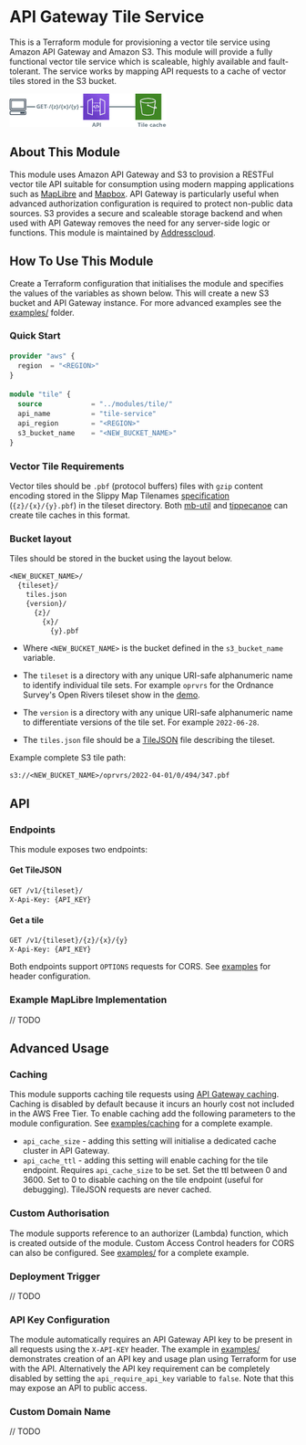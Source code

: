 # API Gateway Tile Service

This is a Terraform module for provisioning a vector tile service using Amazon API Gateway and Amazon S3. This module will provide a fully functional vector tile service which is scaleable, highly available and fault-tolerant. The service works by mapping API requests to a cache of vector tiles stored in the S3 bucket.

![Service diagram](_doc/diagram.png)

## About This Module

This module uses Amazon API Gateway and S3 to provision a RESTFul vector tile API suitable for consumption using modern mapping applications such as [MapLibre](https://maplibre.org/) and [Mapbox](https://www.mapbox.com/). API Gateway is particularly useful when advanced authorization configuration is required to protect non-public data sources. S3 provides a secure and scaleable storage backend and when used with API Gateway removes the need for any server-side logic or functions. This module is maintained by [Addresscloud]().

## How To Use This Module

Create a Terraform configuration that initialises the module and specifies the values of the variables as shown below. This will create a new S3 bucket and API Gateway instance. For more advanced examples see the [examples/]() folder.

### Quick Start

```terraform
provider "aws" {
  region  = "<REGION>"
}

module "tile" {
  source            = "../modules/tile/"
  api_name          = "tile-service"
  api_region        = "<REGION>"
  s3_bucket_name    = "<NEW_BUCKET_NAME>"
}
```

### Vector Tile Requirements

Vector tiles should be `.pbf` (protocol buffers) files with `gzip` content encoding stored in the Slippy Map Tilenames [specification](https://wiki.openstreetmap.org/wiki/Slippy_map_tilenames) (`{z}/{x}/{y}.pbf`) in the tileset directory. Both [mb-util](https://github.com/mapbox/mbutil) and [tippecanoe](https://github.com/mapbox/tippecanoe) can create tile caches in this format.

### Bucket layout

Tiles should be stored in the bucket using the layout below.

```
<NEW_BUCKET_NAME>/
  {tileset}/
    tiles.json
    {version}/
      {z}/
        {x}/
          {y}.pbf
```
* Where `<NEW_BUCKET_NAME>` is the bucket defined in the `s3_bucket_name` variable.

* The `tileset` is a directory with any unique URI-safe alphanumeric name to identify individual tile sets. For example `oprvrs` for the Ordnance Survey's Open Rivers tileset show in the [demo]().

* The `version` is a directory with any unique URI-safe alphanumeric name to differentiate versions of the tile set. For example `2022-06-28`.

* The `tiles.json` file should be a [TileJSON](https://github.com/mapbox/tilejson-spec) file describing the tileset.

Example complete S3 tile path:

```
s3://<NEW_BUCKET_NAME>/oprvrs/2022-04-01/0/494/347.pbf
```

## API

### Endpoints

This module exposes two endpoints:

#### **Get TileJSON**
```http
GET /v1/{tileset}/
X-Api-Key: {API_KEY}
```

#### **Get a tile**
```http
GET /v1/{tileset}/{z}/{x}/{y}
X-Api-Key: {API_KEY}
```

Both endpoints support `OPTIONS` requests for CORS. See [examples]() for header configuration.

### Example MapLibre Implementation

// TODO

## Advanced Usage

### Caching

This module supports caching tile requests using [API Gateway caching](https://docs.aws.amazon.com/apigateway/latest/developerguide/api-gateway-caching.html). Caching is disabled by default because it incurs an hourly cost not included in the AWS Free Tier. To enable caching add the following parameters to the module configuration. See [examples/caching]('../examples/caching) for a complete example.

* `api_cache_size` - adding this setting will initialise a dedicated cache cluster in API Gateway.
* `api_cache_ttl` - adding this setting will enable caching for the tile endpoint. Requires `api_cache_size` to be set. Set the ttl between 0 and 3600. Set to 0 to disable caching on the tile endpoint (useful for debugging). TileJSON requests are never cached.

### Custom Authorisation

The module supports reference to an authorizer (Lambda) function, which is created outside of the module. Custom Access Control headers for CORS can also be configured. See [examples/]() for a complete example.

### Deployment Trigger

// TODO

### API Key Configuration

The module automatically requires an API Gateway API key to be present in all requests using the `X-API-KEY` header. The example in [examples/]() demonstrates creation of an API key and usage plan using Terraform for use with the API. Alternatively the API key requirement can be completely disabled by setting the `api_require_api_key` variable to `false`. Note that this may expose an API to public access.

### Custom Domain Name

// TODO